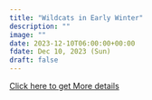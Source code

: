 ```yaml
---
title: "Wildcats in Early Winter" 
description: ""
image: ""
date: 2023-12-10T06:00:00+00:00
fdate: Dec 10, 2023 (Sun)
draft: false
---
```

<a href="https://activities.outdoors.org/search/index.cfm/action/details/id/147026" target="_blank">Click here to get More details</a>

